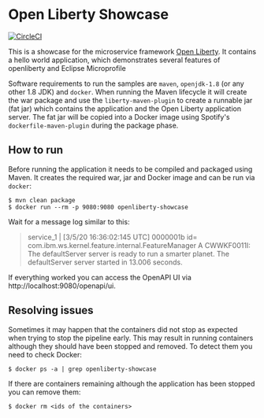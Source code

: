 # Open Liberty Showcase

[![CircleCI](https://circleci.com/gh/stephan-mueller/openliberty-showcase.svg?style=shield)](https://app.circleci.com/pipelines/github/stephan-mueller/openliberty-showcase)

This is a showcase for the microservice framework [Open Liberty](https://openliberty.io). It contains a hello world application, which demonstrates several features of openliberty and Eclipse Microprofile

Software requirements to run the samples are `maven`, `openjdk-1.8` (or any other 1.8 JDK) and `docker`. When running the Maven lifecycle it will create the war package and use the `liberty-maven-plugin` to create a runnable jar (fat jar) which contains the application and the Open Liberty application server. The fat jar will be copied into a Docker image using Spotify's `dockerfile-maven-plugin` during the package phase. 

## How to run

Before running the application it needs to be compiled and packaged using Maven. It creates the required war,
jar and Docker image and can be run via `docker`:

```shell script
$ mvn clean package
$ docker run --rm -p 9080:9080 openliberty-showcase
```

Wait for a message log similar to this:

> service_1   | [3/5/20 16:36:02:145 UTC] 0000001b id=         com.ibm.ws.kernel.feature.internal.FeatureManager            A CWWKF0011I: The defaultServer server is ready to run a smarter planet. The defaultServer server started in 13.006 seconds.

If everything worked you can access the OpenAPI UI via http://localhost:9080/openapi/ui.

## Resolving issues

Sometimes it may happen that the containers did not stop as expected when trying to stop the pipeline early. This may
result in running containers although they should have been stopped and removed. To detect them you need to check
Docker:

```shell script
$ docker ps -a | grep openliberty-showcase
```

If there are containers remaining although the application has been stopped you can remove them:

````shell script
$ docker rm <ids of the containers>
````